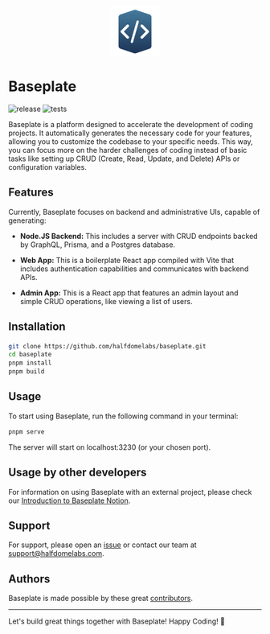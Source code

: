 <p align="center">
  <img height="100px" src="./logo.png">
</p>

# Baseplate

![release](https://github.com/halfdomelabs/baseplate/actions/workflows/changesets.yml/badge.svg) ![tests](https://github.com/halfdomelabs/baseplate/actions/workflows/test.yml/badge.svg)

Baseplate is a platform designed to accelerate the development of coding projects. It automatically generates the necessary code for your features, allowing you to customize the codebase to your specific needs. This way, you can focus more on the harder challenges of coding instead of basic tasks like setting up CRUD (Create, Read, Update, and Delete) APIs or configuration variables.

## Features

Currently, Baseplate focuses on backend and administrative UIs, capable of generating:

- **Node.JS Backend:** This includes a server with CRUD endpoints backed by GraphQL, Prisma, and a Postgres database.

- **Web App:** This is a boilerplate React app compiled with Vite that includes authentication capabilities and communicates with backend APIs.

- **Admin App:** This is a React app that features an admin layout and simple CRUD operations, like viewing a list of users.

## Installation

```bash
git clone https://github.com/halfdomelabs/baseplate.git
cd baseplate
pnpm install
pnpm build
```

## Usage

To start using Baseplate, run the following command in your terminal:

```bash
pnpm serve
```

The server will start on localhost:3230 (or your chosen port).

## Usage by other developers

For information on using Baseplate with an external project, please check our [Introduction to Baseplate Notion](https://www.notion.so/hdlabs/Introduction-to-Baseplate-60881365bb564d308ba144a8352c6efc).

## Support

For support, please open an [issue](https://github.com/halfdomelabs/baseplate/issues) or contact our team at support@halfdomelabs.com.

## Authors

Baseplate is made possible by these great [contributors](https://github.com/halfdomelabs/baseplate/graphs/contributors).

---

Let's build great things together with Baseplate! Happy Coding! 🚀
